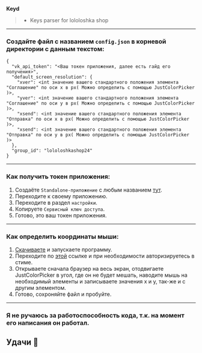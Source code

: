 **Keyd**

> - Keys parser for lololoshka shop

---

### Создайте файл с названием `config.json` в корневой директории с данным текстом:
```
{
  "vk_api_token": "<Ваш токен приложения, далее есть гайд его получения>",
  "default_screen_resolution": {
    "xver": <int значение вашего стандартного положения элемента "Соглашение" по оси x в px( Можно определить с помощью JustColorPicker )>,
    "yver": <int значение вашего стандартного положения элемента "Соглашение" по оси y в px( Можно определить с помощью JustColorPicker )>,
    "xsend": <int значение вашего стандартного положения элемента "Отправка" по оси x в px( Можно определить с помощью JustColorPicker )>,
    "xsend": <int значение вашего стандартного положения элемента "Отправка" по оси y в px( Можно определить с помощью JustColorPicker )>
  },
  "group_id": "lololoshkashop24"
}
```

---

### Как получить токен приложения:

1. Создаёте `Standalone-приложение` с любым названием [тут](https://vk.com/editapp?act=create).
2. Переходите к своему приложению.
3. Переходите в раздел `настройки`.
4. Копируете `Сервисный ключ доступа`.
5. Готово, это ваш токен приложения.

---

### Как определить координаты мыши:

1. [Скачиваете](https://annystudio.com/software/colorpicker/#download) и запускаете программу.
2. Переходите по [этой](https://store.steampowered.com/account/registerkey) ссылке и при необходимости авторизируетесь в стиме.
3. Открываете сначала браузер на весь экран, отодвигаете JustColorPicker в угол, где он не будет мешать, наводите мышь на необходимый элементы и записываете значения x и y, так-же и с другим элементом.
4. Готово, сохроняйте файл и пробуйте.

---

### Я не ручаюсь за работоспособность кода, т.к. на момент его написания он работал.
## Удачи 🎉
